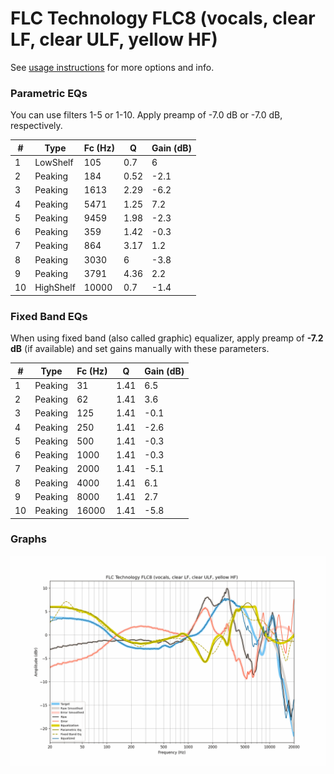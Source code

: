 # FLC Technology FLC8 (vocals, clear LF, clear ULF, yellow HF)
See [usage instructions](https://github.com/jaakkopasanen/AutoEq#usage) for more options and info.

### Parametric EQs
You can use filters 1-5 or 1-10. Apply preamp of -7.0 dB or -7.0 dB, respectively.

|   # | Type      |   Fc (Hz) |    Q |   Gain (dB) |
|-----|-----------|-----------|------|-------------|
|   1 | LowShelf  |       105 | 0.7  |         6   |
|   2 | Peaking   |       184 | 0.52 |        -2.1 |
|   3 | Peaking   |      1613 | 2.29 |        -6.2 |
|   4 | Peaking   |      5471 | 1.25 |         7.2 |
|   5 | Peaking   |      9459 | 1.98 |        -2.3 |
|   6 | Peaking   |       359 | 1.42 |        -0.3 |
|   7 | Peaking   |       864 | 3.17 |         1.2 |
|   8 | Peaking   |      3030 | 6    |        -3.8 |
|   9 | Peaking   |      3791 | 4.36 |         2.2 |
|  10 | HighShelf |     10000 | 0.7  |        -1.4 |

### Fixed Band EQs
When using fixed band (also called graphic) equalizer, apply preamp of **-7.2 dB** (if available) and set gains manually with these parameters.

|   # | Type    |   Fc (Hz) |    Q |   Gain (dB) |
|-----|---------|-----------|------|-------------|
|   1 | Peaking |        31 | 1.41 |         6.5 |
|   2 | Peaking |        62 | 1.41 |         3.6 |
|   3 | Peaking |       125 | 1.41 |        -0.1 |
|   4 | Peaking |       250 | 1.41 |        -2.6 |
|   5 | Peaking |       500 | 1.41 |        -0.3 |
|   6 | Peaking |      1000 | 1.41 |        -0.3 |
|   7 | Peaking |      2000 | 1.41 |        -5.1 |
|   8 | Peaking |      4000 | 1.41 |         6.1 |
|   9 | Peaking |      8000 | 1.41 |         2.7 |
|  10 | Peaking |     16000 | 1.41 |        -5.8 |

### Graphs
![](./FLC%20Technology%20FLC8%20(vocals,%20clear%20LF,%20clear%20ULF,%20yellow%20HF).png)

